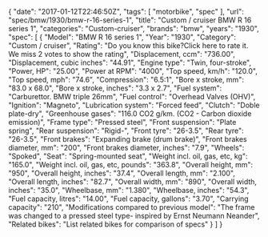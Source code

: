 {
    "date": "2017-01-12T22:46:50Z",
    "tags": [
        "motorbike",
        "spec"
    ],
    "url": "spec\/bmw\/1930\/bmw-r-16-series-1",
    "title": "Custom \/ cruiser BMW R 16 series 1",
    "categories": "Custom-cruiser",
    "brands": "bmw",
    "years": "1930",
    "spec": [
        {
            "Model": "BMW R 16 series 1",
            "Year": "1930",
            "Category": "Custom \/ cruiser",
            "Rating": "Do you know this bike?Click here to rate it. We miss 2 votes to show the rating",
            "Displacement, ccm": "736.00",
            "Displacement, cubic inches": "44.91",
            "Engine type": "Twin, four-stroke",
            "Power, HP": "25.00",
            "Power at RPM": "4000",
            "Top speed, km\/h": "120.0",
            "Top speed, mph": "74.6",
            "Compression": "6.5:1",
            "Bore x stroke, mm": "83.0 x 68.0",
            "Bore x stroke, inches": "3.3 x 2.7",
            "Fuel system": "Carburettor. BMW triple 26mm",
            "Fuel control": "Overhead Valves (OHV)",
            "Ignition": "Magneto",
            "Lubrication system": "Forced feed",
            "Clutch": "Doble plate-dry",
            "Greenhouse gases": "116.0 CO2 g\/km. (CO2 - Carbon dioxide emission)",
            "Frame type": "Pressed steel",
            "Front suspension": "Plate spring",
            "Rear suspension": "Rigid-",
            "Front tyre": "26-3.5",
            "Rear tyre": "26-3.5",
            "Front brakes": "Expanding brake (drum brake)",
            "Front brakes diameter, mm": "200",
            "Front brakes diameter, inches": "7.9",
            "Wheels": "Spoked",
            "Seat": "Spring-mounted seat",
            "Weight incl. oil, gas, etc, kg": "165.0",
            "Weight incl. oil, gas, etc, pounds": "363.8",
            "Overall height, mm": "950",
            "Overall height, inches": "37.4",
            "Overall length, mm": "2.100",
            "Overall length, inches": "82.7",
            "Overall width, mm": "890",
            "Overall width, inches": "35.0",
            "Wheelbase, mm": "1.380",
            "Wheelbase, inches": "54.3",
            "Fuel capacity, litres": "14.00",
            "Fuel capacity, gallons": "3.70",
            "Carrying capacity": "210",
            "Modifications compared to previous model": "The frame was changed to a pressed steel type- inspired by Ernst Neumann Neander",
            "Related bikes": "List related bikes for comparison of specs"
        }
    ]
}